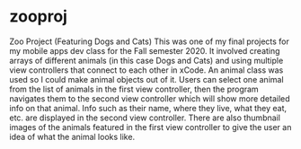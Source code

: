 # zooproj

Zoo Project (Featuring Dogs and Cats)
This was one of my final projects for my mobile apps dev class for the Fall semester 2020.  It involved creating arrays of different animals (in this case Dogs and Cats) and using multiple view controllers that connect to each other in xCode. An animal class was used so I could make animal objects out of it.  Users can select one animal from the list of animals in the first view controller, then the program navigates them to the second view controller which will show more detailed info on that animal.  Info such as their name, where they live, what they eat, etc. are displayed in the second view controller.  There are also thumbnail images of the animals featured in the first view controller to give the user an idea of what the animal looks like.  
